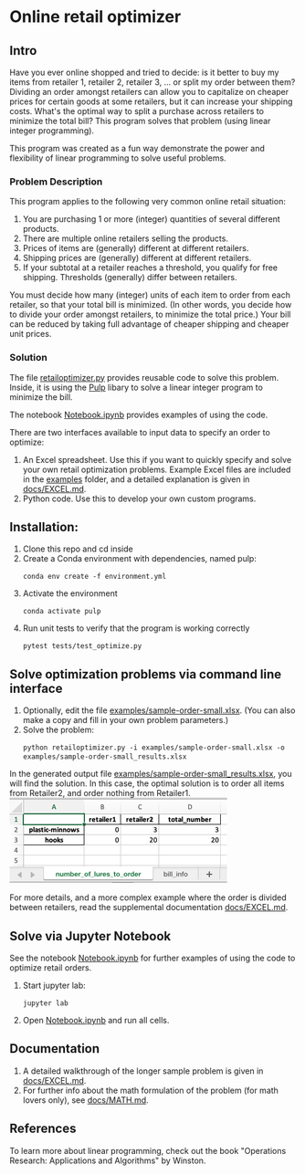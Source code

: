 # Online retail optimizer


## Intro
Have you ever online shopped and tried to decide: is it better to buy my items from retailer 1, retailer 2, retailer 3, ... or split my order between them?  Dividing an order amongst retailers can allow you to capitalize on cheaper prices for certain goods at some retailers, but it can increase your shipping costs. What's the optimal way to split a purchase across retailers to minimize the total bill? This program solves that problem (using linear integer programming).

This program was created as a fun way demonstrate the power and flexibility of linear programming to solve useful problems. 

### Problem Description

This program applies to the following very common online retail situation:
1. You are purchasing 1 or more (integer) quantities of several different products.
1. There are multiple online retailers selling the products.
1. Prices of items are (generally) different at different retailers.
1. Shipping prices are (generally) different at different retailers.
1. If your subtotal at a retailer reaches a threshold, you qualify for free shipping. Thresholds (generally) differ between retailers.

You must decide how many (integer) units of each item to order from each retailer, so that your total bill is minimized. (In other words, you decide how to divide your order amongst retailers, to minimize the total price.)  Your bill can be reduced by taking full advantage of cheaper shipping and cheaper unit prices.  

### Solution

The file [retailoptimizer.py](retailoptimizer.py) provides reusable code to solve this problem. Inside, it is using the [
Pulp](https://coin-or.github.io/pulp/) libary to solve a linear integer program to minimize the bill.

The notebook [Notebook.ipynb](Notebook.ipynb) provides examples of using the code.

There are two interfaces available to input data to specify an order to optimize:
1. An Excel spreadsheet. Use this if you want to quickly specify and solve your own retail optimization problems. Example Excel files are included in the [examples](examples) folder, and a detailed explanation is given in [docs/EXCEL.md](docs/EXCEL.md).
1. Python code. Use this to develop your own custom programs.

## Installation:

1. Clone this repo and cd inside
1. Create a Conda environment with dependencies, named pulp:
   ```shell
   conda env create -f environment.yml
   ```
1. Activate the environment
   ```shell
   conda activate pulp
   ```
1. Run unit tests to verify that the program is working correctly
   ```shell
   pytest tests/test_optimize.py
   ```

## Solve optimization problems via command line interface
1. Optionally, edit the file [examples/sample-order-small.xlsx](examples/sample-order-small.xlsx). (You can also make a copy and fill in your own problem parameters.)
1. Solve the problem:
   ```shell
   python retailoptimizer.py -i examples/sample-order-small.xlsx -o examples/sample-order-small_results.xlsx
   ```

In the generated output file [examples/sample-order-small_results.xlsx](examples/sample-order-small_results.xlsx), you will find the solution. In this case, the optimal solution is to order all items from Retailer2, and order nothing from Retailer1.  
![Number of lures to order in small example problem](docs/imgs/small_number_of_lures_to_order.png)

For more details, and a more complex example where the order is divided between retailers, read the supplemental documentation [docs/EXCEL.md](docs/EXCEL.md).

## Solve via Jupyter Notebook
See the notebook [Notebook.ipynb](Notebook.ipynb) for further examples of using the code to optimize retail orders.
1. Start jupyter lab:
   ```shell
   jupyter lab
   ```
1. Open [Notebook.ipynb](Notebook.ipynb) and run all cells.

## Documentation
1. A detailed walkthrough of the longer sample problem is given in [docs/EXCEL.md](docs/EXCEL.md).
1. For further info about the math formulation of the problem (for math lovers only), see [docs/MATH.md](docs/MATH.md).

## References
To learn more about linear programming, check out the book "Operations Research: Applications and Algorithms" by Winston.

